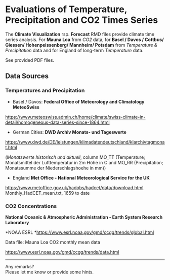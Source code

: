 
<!-- README.md is generated from README.Rmd. Please edit that file -->

# Evaluations of Temperature, Precipitation and CO2 Times Series

The **Climate Visualization** rsp. **Forecast** RMD files provide
climate time series analysis. For **Mauna Loa** from *CO2* data, for
**Basel / Davos / Cottbus/ Giessen/ Hohenpeissenberg/ Mannheim/
Potsdam** from *Temperature & Precipitation* data and for England of
long-term *Temperature* data.

See provided PDF files.

## Data Sources

### Temperatures and Precipitation

-   Basel / Davos: **Federal Office of Meteorology and Climatology
    MeteoSwiss**

<https://www.meteoswiss.admin.ch/home/climate/swiss-climate-in-detail/homogeneous-data-series-since-1864.html>

-   German Cities: **DWD Archiv Monats- und Tageswerte**

<https://www.dwd.de/DE/leistungen/klimadatendeutschland/klarchivtagmonat.html>

(*Monatswerte historisch und aktuell*, column MO_TT (Temperature;
Monatsmittel der Lufttemperatur in 2m Höhe in C and MO_RR
(Precipitation; Monatssumme der Niederschlagshoehe in mm))

-   England **Met Office - National Meteorological Service for the UK**

<https://www.metoffice.gov.uk/hadobs/hadcet/data/download.html>
Monthly_HadCET_mean.txt, 1659 to date

### CO2 Concentrations

**National Oceanic & Atmospheric Administration - Earth System Research
Laboratory**

*NOAA ESRL *<https://www.esrl.noaa.gov/gmd/ccgg/trends/global.html>

Data file: Mauna Loa CO2 monthly mean data

<https://www.esrl.noaa.gov/gmd/ccgg/trends/data.html>

------------------------------------------------------------------------

Any remarks?  
Please let me know or provide some hints.
